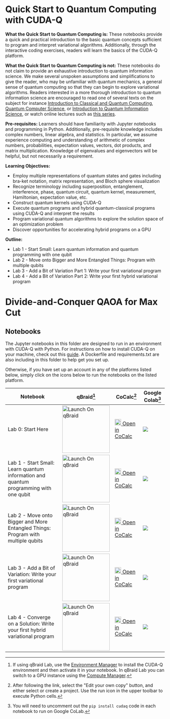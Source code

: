 # Quick Start to Quantum Computing with CUDA-Q

**What the Quick Start to Quantum Computing is:** These notebooks provide a quick and practical introduction to the basic quantum concepts sufficient to program and interpret variational algorithms. Additionally, through the interactive coding exercises, readers will learn the basics of the CUDA-Q platform.

**What the Quick Start to Quantum Computing is not:** These notebooks do not claim to provide an exhaustive introduction to quantum information science.  We make several unspoken assumptions and simplifications to give the reader, who may be unfamiliar with quantum mechanics, a general sense of quantum computing so that they can begin to explore variational algorithms. Readers interested in a more thorough introduction to quantum information science are encouraged to read one of several texts on the subject for instance [Introduction to Classical and Quantum Computing](https://www.thomaswong.net/introduction-to-classical-and-quantum-computing-1e4p.pdf), [Quantum Computer Science](http://mermin.lassp.cornell.edu/qcomp/CS483.html), or [Introduction to Quantum Information Science](https://qubit.guide), or watch online lectures such as [this series](https://www.youtube.com/playlist?list=PLkespgaZN4gmu0nWNmfMflVRqw0VPkCGH).

**Pre-requisites:** Learners should have familiarity with Jupyter notebooks and programming in Python.  Additionally, pre-requisite knowledge includes complex numbers, linear algebra, and statistics. In particular, we assume experience computing and understanding of arithmetic of complex numbers, probabilities, expectation values, vectors, dot products, and matrix multiplication. Knowledge of eigenvalues and eigenvectors will be helpful, but not necessarily a requirement.   

**Learning Objectives:**
* Employ multiple representations of quantum states and gates including bra-ket notation, matrix representation, and Bloch sphere visualization
* Recognize terminology including superposition, entanglement, interference, phase, quantum circuit, quantum kernel, measurement, Hamiltonian, expectation value, etc. 
* Construct quantum kernels using CUDA-Q
* Execute quantum programs and hybrid quantum-classical programs using CUDA-Q and interpret the results
* Program variational quantum algorithms to explore the solution space of an optimization problem
* Discover opportunities for accelerating hybrid programs on a GPU

**Outline:**
* Lab 1 - Start Small: Learn quantum information and quantum programming with one qubit
* Lab 2 - Move onto Bigger and More Entangled Things: Program with multiple qubits 
* Lab 3 - Add a Bit of Variation Part 1: Write your first variational program 
* Lab 4 - Add a Bit of Variation Part 2: Write your first hybrid variational program 

# Divide-and-Conquer QAOA for Max Cut

## Notebooks
The Jupyter notebooks in this folder are designed to run in an environment with CUDA-Q with Python.  For instructions on how to install CUDA-Q on your machine, check out this [guide](https://nvidia.github.io/cuda-quantum/latest/using/quick_start.html#install-cuda-q).  A Dockerfile and requirements.txt are also including in this folder to help get you set up.

Otherwise, if you have set up an account in any of the platforms listed below, 
simply click on the icons below to run the notebooks on the listed platform.   



| Notebook    |qBraid[^1] | CoCalc[^2]  | Google Colab[^3] |
| ----------- | ----------- |  ----------- | ----------- |
| Lab 0: Start Here | <a href="https://account.qbraid.com/?gitHubUrl=https://github.com/NVIDIA/cuda-q-academic.git&redirectUrl=quick-start-to-quantum/00_quick_start_to_quantum.ipynb" target="_parent"><img src="https://qbraid-static.s3.amazonaws.com/logos/Launch_on_qBraid_white.png" alt="Launch On qBraid" width="150"/></a> | [<img src="https://cocalc.com/_next/static/media/icon.9f1b8851.svg" width=20/> Open in CoCalc](https://cocalc.com/github/NVIDIA/cuda-q-academic/blob/main/quick-start-to-quantum/00_quick_start_to_quantum.ipynb) | [![](https://colab.research.google.com/assets/colab-badge.svg)](https://colab.research.google.com/github/NVIDIA/cuda-q-academic/blob/main/quick-start-to-quantum/00_quick_start_to_quantum.ipynb)| 
|Lab 1 - Start Small: Learn quantum information and quantum programming with one qubit  |<a href="https://account.qbraid.com/?gitHubUrl=https://github.com/NVIDIA/cuda-q-academic.git&redirectUrl=quick-start-to-quantum/01_quick_start_to_quantum.ipynb" target="_parent"><img src="https://qbraid-static.s3.amazonaws.com/logos/Launch_on_qBraid_white.png" alt="Launch On qBraid" width="150"/></a> | [<img src="https://cocalc.com/_next/static/media/icon.9f1b8851.svg" width=20/> Open in CoCalc](https://cocalc.com/github/NVIDIA/cuda-q-academic/blob/main/quick-start-to-quantum/01_quick_start_to_quantum.ipynb)| [![](https://colab.research.google.com/assets/colab-badge.svg)](https://colab.research.google.com/github/NVIDIA/cuda-q-academic/blob/main/quick-start-to-quantum/01_quick_start_to_quantum.ipynb)|
| Lab 2 - Move onto Bigger and More Entangled Things: Program with multiple qubits  |<a href="https://account.qbraid.com/?gitHubUrl=https://github.com/NVIDIA/cuda-q-academic.git&redirectUrl=quick-start-to-quantum/02_quick_start_to_quantum.ipynb" target="_parent"><img src="https://qbraid-static.s3.amazonaws.com/logos/Launch_on_qBraid_white.png" alt="Launch On qBraid" width="150"/></a> |[<img src="https://cocalc.com/_next/static/media/icon.9f1b8851.svg" width=20/> Open in CoCalc](https://cocalc.com/github/NVIDIA/cuda-q-academic/blob/main/quick-start-to-quantum/02_quick_start_to_quantum.ipynb) |  [![](https://colab.research.google.com/assets/colab-badge.svg)](https://colab.research.google.com/github/NVIDIA/cuda-q-academic/blob/main/quick-start-to-quantum/02_quick_start_to_quantum.ipynb)|
| Lab 3 - Add a Bit of Variation: Write your first variational program  |<a href="https://account.qbraid.com/?gitHubUrl=https://github.com/NVIDIA/cuda-q-academic.git&redirectUrl=quick-start-to-quantum/03_quick_start_to_quantum.ipynb" target="_parent"><img src="https://qbraid-static.s3.amazonaws.com/logos/Launch_on_qBraid_white.png" alt="Launch On qBraid" width="150"/></a> | [<img src="https://cocalc.com/_next/static/media/icon.9f1b8851.svg" width=20/> Open in CoCalc](https://cocalc.com/github/NVIDIA/cuda-q-academic/blob/main/quick-start-to-quantum/03_quick_start_to_quantum.ipynb)| [![](https://colab.research.google.com/assets/colab-badge.svg)](https://colab.research.google.com/github/NVIDIA/cuda-q-academic/blob/main/quick-start-to-quantum/03_quick_start_to_quantum.ipynb)|
| Lab 4 - Converge on a Solution: Write your first hybrid variational program  |<a href="https://account.qbraid.com/?gitHubUrl=https://github.com/NVIDIA/cuda-q-academic.git&redirectUrl=quick-start-to-quantum/04_quick_start_to_quantum.ipynb" target="_parent"><img src="https://qbraid-static.s3.amazonaws.com/logos/Launch_on_qBraid_white.png" alt="Launch On qBraid" width="150"/></a> | [<img src="https://cocalc.com/_next/static/media/icon.9f1b8851.svg" width=20/> Open in CoCalc](https://cocalc.com/github/NVIDIA/cuda-q-academic/blob/main/quick-start-to-quantum/04_quick_start_to_quantum.ipynb)|  [![](https://colab.research.google.com/assets/colab-badge.svg)](https://colab.research.google.com/github/NVIDIA/cuda-q-academic/blob/main/quick-start-to-quantum/04_quick_start_to_quantum.ipynb)|

[^1]:If using qBraid Lab, use the [Environment Manager](https://docs.qbraid.com/lab/user-guide/environments) to install the CUDA-Q environment and then activate it in your notebook. In qBraid Lab you can switch to a GPU instance using the [Compute Manager](https://docs.qbraid.com/lab/user-guide/compute-manager).
[^2]:After following the link, select the "Edit your own copy" button, and either select or create a project. Use the run icon in the upper toolbar to execute Python cells.
[^3]:You will need to uncomment out the `pip install cudaq` code in each notebook to run on Google CoLab.
